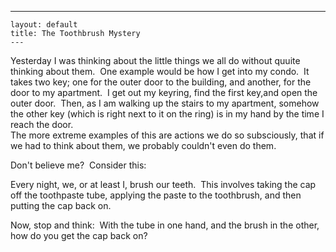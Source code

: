   ---
    layout: default
    title: The Toothbrush Mystery
    ---
<p>Yesterday I was thinking about the little things we all do without quuite thinking about them.  One example would be how I get into my condo.  It takes two key; one for the outer door to the building, and another, for the door to my apartment.  I get out my keyring, find the first key,and open the outer door.  Then, as I am walking up the stairs to my apartment, somehow the other key (which is right next to it on the ring) is in my hand by the time I reach the door.<br />The more extreme examples of this are actions we do so subsciously, that if we had to think about them, we probably couldn't even do them.</p>
<p>Don't believe me?  Consider this:</p>
<p>Every night, we, or at least I, brush our teeth.  This involves taking the cap off the toothpaste tube, applying the paste to the toothbrush, and then putting the cap back on.  </p>
<p>Now, stop and think:  With the tube in one hand, and the brush in the other, how do you get the cap back on?</p>
<p> </p>